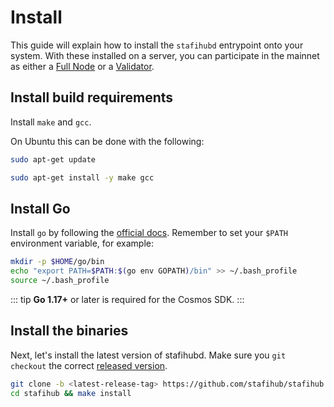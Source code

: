 # Install

This guide will explain how to install the `stafihubd` entrypoint
onto your system. With these installed on a server, you can participate in the
mainnet as either a [Full Node](./join-mainnet.md) or a
[Validator](./validator-setup.md).

## Install build requirements

Install `make` and `gcc`.

On Ubuntu this can be done with the following:

```bash
sudo apt-get update

sudo apt-get install -y make gcc
```

## Install Go

Install `go` by following the [official docs](https://golang.org/doc/install).
Remember to set your `$PATH` environment variable, for example:

```bash
mkdir -p $HOME/go/bin
echo "export PATH=$PATH:$(go env GOPATH)/bin" >> ~/.bash_profile
source ~/.bash_profile
```

::: tip
**Go 1.17+** or later is required for the Cosmos SDK.
:::

## Install the binaries

Next, let's install the latest version of stafihubd. Make sure you `git checkout` the
correct [released version](https://github.com/stafihub/stafihub/releases).

```bash
git clone -b <latest-release-tag> https://github.com/stafihub/stafihub
cd stafihub && make install
```
